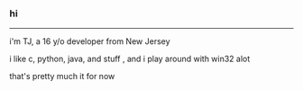 ### hi
---
i'm TJ, a 16 y/o developer from New Jersey

i like c, python, java, and stuff , and i play around with win32 alot 

that's pretty much it for now
